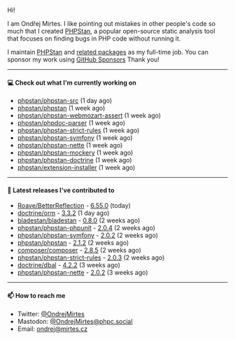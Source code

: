 Hi!

I am Ondřej Mirtes. I like pointing out mistakes in other people's code so much that I created [PHPStan](https://phpstan.org/), a popular open-source static analysis tool that focuses on finding bugs in PHP code without running it.

I maintain [PHPStan](https://github.com/phpstan/phpstan) and [related packages](https://github.com/phpstan/) as my full-time job. You can sponsor my work using [GitHub Sponsors](https://github.com/sponsors/ondrejmirtes) Thank you!

---

#### 💻 Check out what I'm currently working on

- [phpstan/phpstan-src](https://github.com/phpstan/phpstan-src) (1 day ago)
- [phpstan/phpstan](https://github.com/phpstan/phpstan) (1 week ago)
- [phpstan/phpstan-webmozart-assert](https://github.com/phpstan/phpstan-webmozart-assert) (1 week ago)
- [phpstan/phpdoc-parser](https://github.com/phpstan/phpdoc-parser) (1 week ago)
- [phpstan/phpstan-strict-rules](https://github.com/phpstan/phpstan-strict-rules) (1 week ago)
- [phpstan/phpstan-symfony](https://github.com/phpstan/phpstan-symfony) (1 week ago)
- [phpstan/phpstan-nette](https://github.com/phpstan/phpstan-nette) (1 week ago)
- [phpstan/phpstan-mockery](https://github.com/phpstan/phpstan-mockery) (1 week ago)
- [phpstan/phpstan-doctrine](https://github.com/phpstan/phpstan-doctrine) (1 week ago)
- [phpstan/extension-installer](https://github.com/phpstan/extension-installer) (1 week ago)

---

#### 🔭 Latest releases I've contributed to

- [Roave/BetterReflection](https://github.com/Roave/BetterReflection) - [6.55.0](https://github.com/Roave/BetterReflection/releases/tag/6.55.0) (today)
- [doctrine/orm](https://github.com/doctrine/orm) - [3.3.2](https://github.com/doctrine/orm/releases/tag/3.3.2) (1 day ago)
- [bladestan/bladestan](https://github.com/bladestan/bladestan) - [0.8.0](https://github.com/bladestan/bladestan/releases/tag/0.8.0) (2 weeks ago)
- [phpstan/phpstan-phpunit](https://github.com/phpstan/phpstan-phpunit) - [2.0.4](https://github.com/phpstan/phpstan-phpunit/releases/tag/2.0.4) (2 weeks ago)
- [phpstan/phpstan-symfony](https://github.com/phpstan/phpstan-symfony) - [2.0.2](https://github.com/phpstan/phpstan-symfony/releases/tag/2.0.2) (2 weeks ago)
- [phpstan/phpstan](https://github.com/phpstan/phpstan) - [2.1.2](https://github.com/phpstan/phpstan/releases/tag/2.1.2) (2 weeks ago)
- [composer/composer](https://github.com/composer/composer) - [2.8.5](https://github.com/composer/composer/releases/tag/2.8.5) (2 weeks ago)
- [phpstan/phpstan-strict-rules](https://github.com/phpstan/phpstan-strict-rules) - [2.0.3](https://github.com/phpstan/phpstan-strict-rules/releases/tag/2.0.3) (2 weeks ago)
- [doctrine/dbal](https://github.com/doctrine/dbal) - [4.2.2](https://github.com/doctrine/dbal/releases/tag/4.2.2) (3 weeks ago)
- [phpstan/phpstan-nette](https://github.com/phpstan/phpstan-nette) - [2.0.2](https://github.com/phpstan/phpstan-nette/releases/tag/2.0.2) (3 weeks ago)

---

#### 📫 How to reach me

- Twitter: [@OndrejMirtes](https://twitter.com/ondrejmirtes)
- Mastodon: [@OndrejMirtes@phpc.social](https://phpc.social/@OndrejMirtes)
- Email: [ondrej@mirtes.cz](mailto:ondrej@mirtes.cz)
